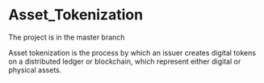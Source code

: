 # Asset_Tokenization

The project is in the master branch

Asset tokenization is the process by which an issuer creates digital tokens on a distributed ledger or blockchain, which represent either digital or physical assets.
